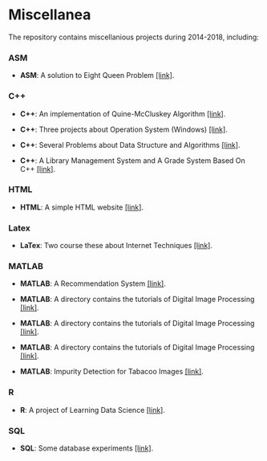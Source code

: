 # Miscellanea

The repository contains miscellanious projects during 2014-2018, including:

### ASM
+ **ASM**: A solution to Eight Queen Problem [[link]](https://github.com/charlesliucn/miscellanea/tree/master/04-eight-queens). 

### C++
+ **C++**: An implementation of Quine-McCluskey Algorithm [[link]](https://github.com/charlesliucn/miscellanea/tree/master/06-qm-algorithm).

+ **C++**: Three projects about Operation System (Windows) [[link]](https://github.com/charlesliucn/miscellanea/tree/master/10-os-projects).

+ **C++**: Several Problems about Data Structure and Algorithms [[link]](https://github.com/charlesliucn/miscellanea/tree/master/12-algorithm-cpp).

+ **C++**: A Library Management System and A Grade System Based On C++ [[link]](https://github.com/charlesliucn/miscellanea/tree/master/14-LibSys-GradeSys).

### HTML
+ **HTML**: A simple HTML website [[link]](https://github.com/charlesliucn/miscellanea/tree/master/01-simple-html).

### Latex
+ **LaTex**: Two course these about Internet Techniques [[link]](https://github.com/charlesliucn/miscellanea/tree/master/09-internet-tech).

### MATLAB
+ **MATLAB**: A Recommendation System [[link]](https://github.com/charlesliucn/miscellanea/tree/master/02-recommendation).

+ **MATLAB**: A directory contains the tutorials of Digital Image Processing [[link]](https://github.com/charlesliucn/miscellanea/tree/master/07-DIP).

+ **MATLAB**: A directory contains the tutorials of Digital Image Processing [[link]](https://github.com/charlesliucn/miscellanea/tree/master/07-DIP).

+ **MATLAB**: A directory contains the tutorials of Digital Image Processing [[link]](https://github.com/charlesliucn/miscellanea/tree/master/07-DIP).

+ **MATLAB**: Impurity Detection for Tabacoo Images [[link]](https://github.com/charlesliucn/miscellanea/tree/master/13-impurity-detection).

### R
+ **R**: A project of Learning Data Science [[link]](https://github.com/charlesliucn/miscellanea/tree/master/05-datascience).

### SQL
+ **SQL**: Some database experiments [[link]](https://github.com/charlesliucn/miscellanea/tree/master/03-database).
